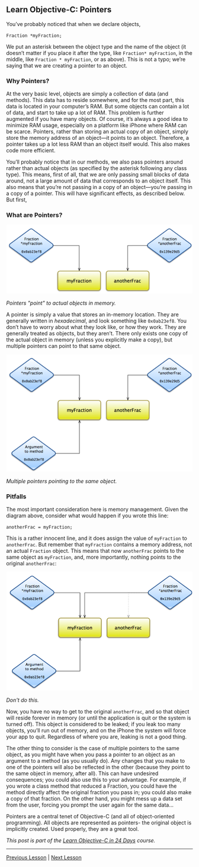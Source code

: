 ## Learn Objective-C: Pointers

You’ve probably noticed that when we declare objects,

```objc
Fraction *myFraction;
```

We put an asterisk between the object type and the name of the object (it doesn’t matter if you place it after the type, like `Fraction* myFraction`, in the middle, like `Fraction * myFraction`, or as above). This is not a typo; we’re saying that we are creating a pointer to an object.

### Why Pointers?

At the very basic level, objects are simply a collection of data (and methods). This data has to reside somewhere, and for the most part, this data is located in your computer’s RAM. But some objects can contain a lot of data, and start to take up a lot of RAM. This problem is further augmented if you have many objects. Of course, it’s always a good idea to minimize RAM usage, especially on a platform like iPhone where RAM can be scarce. Pointers, rather than storing an actual copy of an object, simply store the memory address of an object—it points to an object. Therefore, a pointer takes up a lot less RAM than an object itself would. This also makes code more efficient.

You’ll probably notice that in our methods, we also pass pointers around rather than actual objects (as specified by the asterisk following any class type). This means, first of all, that we are only passing small blocks of data around, not a large amount of data that corresponds to an object itself. This also means that you’re not passing in a copy of an object—you’re passing in a copy of a pointer. This will have significant effects, as described below. But first,

### What are Pointers?

![Single pointer reference](../image_resources/single-reference-pointer.png)

*Pointers "point" to actual objects in memory.*

A pointer is simply a value that stores an in-memory location. They are generally written in *hexadecimal*, and look something like `0x0ab23ef8`. You don’t have to worry about what they look like, or how they work. They are generally treated as objects, but they aren’t. There only exists one copy of the actual object in memory (unless you explicitly make a copy), but multiple pointers can point to that same object.

![Multiple pointer reference](../image_resources/multiple-reference-pointers.png)

*Multiple pointers pointing to the same object.*

### Pitfalls

The most important consideration here is memory management. Given the diagram above, consider what would happen if you wrote this line:

```objc
anotherFrac = myFraction;
```

This is a rather innocent line, and it does assign the value of `myFraction` to `anotherFrac`. But remember that `myFraction` contains a memory address, not an actual `Fraction` object. This means that now `anotherFrac` points to the same object as `myFraction`, and, more importantly, nothing points to the original `anotherFrac`:

![Changed pointer reference](../image_resources/changed-pointer-refernce.png)

*Don't do this.*

Now, you have no way to get to the original `anotherFrac`, and so that object will reside forever in memory (or until the application is quit or the system is turned off). This object is considered to be leaked; if you leak too many objects, you’ll run out of memory, and on the iPhone the system will force your app to quit. Regardless of where you are, leaking is not a good thing.

The other thing to consider is the case of multiple pointers to the same object, as you might have when you pass a pointer to an object as an argument to a method (as you usually do). Any changes that you make to one of the pointers will also be reflected in the other (because they point to the same object in memory, after all). This can have undesired consequences; you could also use this to your advantage. For example, if you wrote a class method that reduced a Fraction, you could have the method directly affect the original fraction you pass in; you could also make a copy of that fraction. On the other hand, you might mess up a data set from the user, forcing you prompt the user again for the same data…

Pointers are a central tenet of Objective-C (and all of object-oriented programming). All objects are represented as pointers- the original object is implicitly created. Used properly, they are a great tool.

*This post is part of the [Learn Objective-C in 24 Days](38.md) course.*

---

[Previous Lesson](68.md) | [Next Lesson](69.md)
